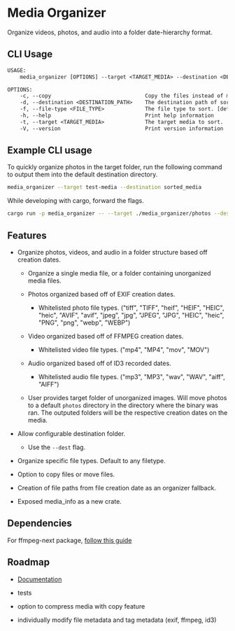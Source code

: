 # Media Organizer

Organize videos, photos, and audio into a folder date-hierarchy format.

## CLI Usage

```txt
USAGE:
    media_organizer [OPTIONS] --target <TARGET_MEDIA> --destination <DESTINATION_PATH>

OPTIONS:
    -c, --copy                              Copy the files instead of moving them.
    -d, --destination <DESTINATION_PATH>    The destination path of sorted media.
    -f, --file-type <FILE_TYPE>             The file type to sort. [default: *]
    -h, --help                              Print help information
    -t, --target <TARGET_MEDIA>             The target media to sort.
    -V, --version                           Print version information
```

## Example CLI usage

To quickly organize photos in the target folder, run the following command to output them into the default destination directory.

```bash
media_organizer --target test-media --destination sorted_media
```

While developing with cargo, forward the flags.

```bash
cargo run -p media_organizer -- --target ./media_organizer/photos --destination ./media_organizer/media
```

## Features

- Organize photos, videos, and audio in a folder structure based off creation dates.

  - Organize a single media file, or a folder containing unorganized media files.

  - Photos organized based off of EXIF creation dates.

    - Whitelisted photo file types. ("tiff", "TIFF", "heif", "HEIF", "HEIC", "heic", "AVIF", "avif", "jpeg", "jpg", "JPEG",
        "JPG", "HEIC", "heic", "PNG", "png", "webp", "WEBP")

  - Video organized based off of FFMPEG creation dates.

    - Whitelisted video file types. ("mp4", "MP4", "mov", "MOV")

  - Audio organized based off of ID3 recorded dates.

    - Whitelisted audio file types. ("mp3", "MP3", "wav", "WAV", "aiff", "AIFF")

  - User provides target folder of unorganized images. Will move photos to a default `photos` directory in the directory where the binary was ran. The outputed folders will be the respective creation dates on the media.

- Allow configurable destination folder.

  - Use the `--dest` flag.

- Organize specific file types. Default to any filetype.

- Option to copy files or move files.

- Creation of file paths from file creation date as an organizer fallback.

- Exposed media_info as a new crate.

## Dependencies

For ffmpeg-next package, [follow this guide](https://github.com/zmwangx/rust-ffmpeg/wiki/Notes-on-building)

## Roadmap

- [Documentation](https://doc.rust-lang.org/book/ch14-02-publishing-to-crates-io.html#making-useful-documentation-comments)

- tests

- option to compress media with copy feature

- individually modify file metadata and tag metadata (exif, ffmpeg, id3)

